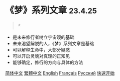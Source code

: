 <!-- _coverpage.md -->

# 《梦》系列文章 <small>23.4.25</small>

> ⭐ 

- 是未来修行者树立宇宙观的基础
- 未来渴望解脱的人，《梦》系列文章是基础
- 可以解释生命中，大部分疑惑
- 可以开启灵魂对真理的正知见
- 能够确定，修行的方向与具体的方法


[简体中文](/README.md)
[繁體中文](/Docs/zh-CHT/夢.md)
[English](/Docs/en/Dream.md)
[Français](/Docs/fr/dream.md)
[Pусский](/Docs/ru/ИЛЛЮЗИИ.md)
[快速开始](/README.md)
